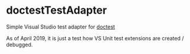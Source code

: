 # doctestTestAdapter
Simple Visual Studio test adapter for [doctest](https://github.com/onqtam/doctest)

As of April 2019, it is just a test how VS Unit test extensions are created / debugged.
